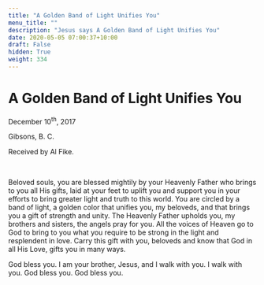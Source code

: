 ```yaml
---
title: "A Golden Band of Light Unifies You"
menu_title: ""
description: "Jesus says A Golden Band of Light Unifies You"
date: 2020-05-05 07:00:37+10:00
draft: False
hidden: True
weight: 334
---
```

# A Golden Band of Light Unifies You

December 10<sup>th</sup>, 2017

Gibsons, B. C.

Received by Al Fike.

 

Beloved souls, you are blessed mightily by your Heavenly Father who brings to you all His gifts, laid at your feet to uplift you and support you in your efforts to bring greater light and truth to this world. You are circled by a band of light, a golden color that unifies you, my beloveds, and that brings you a gift of strength and unity. The Heavenly Father upholds you, my brothers and sisters, the angels pray for you. All the voices of Heaven go to God to bring to you what you require to be strong in the light and resplendent in love. Carry this gift with you, beloveds and know that God in all His Love, gifts you in many ways.

God bless you. I am your brother, Jesus, and I walk with you. I walk with you. God bless you. God bless you.